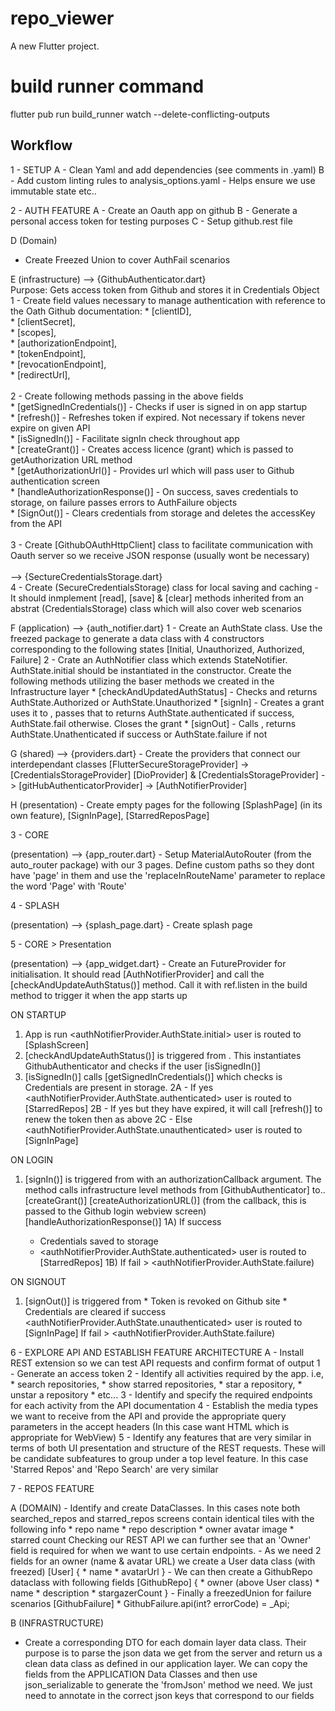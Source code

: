 # repo_viewer

A new Flutter project.

# build runner command
flutter pub run build_runner watch --delete-conflicting-outputs

## Workflow 


1 - SETUP
  A - Clean Yaml and add dependencies (see comments in .yaml)
  B - Add custom linting rules to analysis_options.yaml - Helps ensure we use immutable state etc..

2 - AUTH FEATURE
  A - Create an Oauth app on github
  B - Generate a personal access token for testing purposes
  C - Setup github.rest file

  D (Domain)
   - Create Freezed Union to cover AuthFail scenarios

  E (infrastructure)
    --> {GithubAuthenticator.dart}
    <br />  Purpose: Gets access token from Github and stores it in Credentials Object <br />
        1 - Create field values necessary to manage authentication with reference to the Oath Github documentation: 
          * [clientID], <br />
          * [clientSecret], <br />
          * [scopes], <br />
          * [authorizationEndpoint], <br />
          * [tokenEndpoint], <br />
          * [revocationEndpoint], <br />
          * [redirectUrl],<br />
          <br />
        2 - Create following methods passing in the above fields <br />
          * [getSignedInCredentials()] - Checks if user is signed in on app startup<br />
          * [refresh()] - Refreshes token if expired. Not necessary if tokens never expire on given API<br />
          * [isSignedIn()] - Facilitate signIn check throughout app<br />
          * [createGrant()] - Creates  access licence (grant) which is passed to getAuthorization URL method<br />
          * [getAuthorizationUrl()] - Provides url which will pass user to Github authentication screen<br />
          * [handleAuthorizationResponse()] - On success, saves credentials to storage, on failure passes errors to AuthFailure objects<br />
          * [SignOut()] - Clears credentials from storage and deletes the accessKey from the API<br />
          <br />
        3 - Create [GithubOAuthHttpClient] class to facilitate communication with Oauth server so we receive JSON response (usually wont be necessary)
        <br /><br />
    --> {SectureCredentialsStorage.dart} <br />
        4 - Create (SecureCredentialsStorage) class for local saving and caching - It should inmplement [read], [save] & [clear] methods inherited from an abstrat (CredentialsStorage) class which will also cover web scenarios
          <br />

  F (application)
    --> {auth_notifier.dart}
        1 - Create an AuthState class. Use the freezed package to generate a data class with 4 constructors corresponding to the following states [Initial, Unauthorized, Authorized, Failure]
        2 - Crate an AuthNotifier class which extends StateNotifier. AuthState.initial should be instantiated in the constructor. Create the following methods utilizing the baser methods we created in the Infrastructure layer
        * [checkAndUpdatedAuthStatus] - Checks <isSignedIn> and returns AuthState.Authorized or AuthState.Unauthorized
        * [signIn] - Creates a grant <CreateGrant> uses it to <getAuthorisationURl>, passes that to <HandleAuthorisationResponse> returns AuthState.authenticated if success, AuthState.fail otherwise. Closes the grant
        * [signOut] - Calls <signOut>, returns AuthState.Unathenticated if success or AuthState.failure if not

  G (shared)
    --> {providers.dart}
        - Create the providers that connect our interdependant classes 
        [FlutterSecureStorageProvider] -> [CredentialsStorageProvider] 
        [DioProvider] & [CredentialsStorageProvider]  -> [gitHubAuthenticatorProvider] -> [AuthNotifierProvider]

  H (presentation)
        - Create empty pages for the following [SplashPage] (in its own feature), [SignInPage], [StarredReposPage]

3 - CORE 

  (presentation)
    --> {app_router.dart}
        - Setup MaterialAutoRouter (from the auto_router package) with our 3 pages. Define custom paths so they dont have 'page' in them and use the 'replaceInRouteName' parameter to replace the word 'Page' with 'Route'


4 - SPLASH

  (presentation)
    --> {splash_page.dart}
        - Create splash page

5 - CORE > Presentation

  (presentation)
    --> {app_widget.dart}
      - Create an FutureProvider for initialisation. It should read [AuthNotifierProvider] and call the [checkAndUpdateAuthStatus()] method. Call it with ref.listen in the build method to trigger it when the app starts up

  ON STARTUP 
  1) App is run <authNotifierProvider.AuthState.initial> user is routed to [SplashScreen]
  2) [checkAndUpdateAuthStatus()] is triggered from <initializationProvider>. This instantiates GithubAuthenticator and checks if the user [isSignedIn()]
  3) [isSignedIn()] calls [getSignedInCredentials()] which checks is Credentials are present in storage. 
    2A - If yes <authNotifierProvider.AuthState.authenticated> user is routed to [StarredRepos]
    2B - If yes but they have expired, it will call [refresh()] to renew the token then as above
    2C - Else <authNotifierProvider.AuthState.unauthenticated> user is routed to [SignInPage]

  ON LOGIN
  1) [signIn()] is triggered from <authNotifierProvider> with an authorizationCallback argument. The method calls infrastructure level methods from [GithubAuthenticator] to..
    [createGrant()]
    [createAuthorizationURL()] (from the callback, this is passed to the Github login webview screen)
    [handleAuthorizationResponse()]
      1A) If success 
        * Credentials saved to storage
        * <authNotifierProvider.AuthState.authenticated> user is routed to [StarredRepos]
      1B) If fail > <authNotifierProvider.AuthState.failure)

  ON SIGNOUT
  1) [signOut()] is triggered from <authNotifierProvider>
    * Token is revoked on Github site
    * Credentials are cleared
    if success <authNotifierProvider.AuthState.unauthenticated> user is routed to [SignInPage]
    If fail > <authNotifierProvider.AuthState.failure)

6 - EXPLORE API AND ESTABLISH FEATURE ARCHITECTURE
  A - Install REST extension so we can test API requests and confirm format of output
    1 - Generate an access token
    2 - Identify all activities required by the app. i.e, 
        * search repositories, 
        * show starred repositories, 
        * star a repository, 
        * unstar a repository 
        * etc... 
    3 - Identify and specify the required endpoints for each activity from the API documentation
    4 - Establish the media types we want to receive from the API and provide the appropriate query parameters in the accept headers (In this case want HTML which is appropriate for WebView)
    5 - Identify any features that are very similar in terms of both UI presentation and structure of the REST requests. These will be candidate subfeatures to group under a top level feature. In this case 'Starred Repos' and 'Repo Search' are very similar

7 - REPOS FEATURE

  A (DOMAIN)
    - Identify and create DataClasses. In this cases note both searched_repos and starred_repos screens contain identical tiles with the following info
      * repo name
      * repo description
      * owner avatar image
      * starred count
    Checking our REST API we can further see that an 'Owner' field is required for when we want to use certain endpoints. 
    - As we need 2 fields for an owner (name & avatar URL) we create a User data class (with freezed)
    [User] {
      * name
      * avatarUrl
    }
    - We can then create a GithubRepo dataclass with following fields 
    [GithubRepo] {
      * owner (above User class)
      * name
      * description
      * stargazerCount
    }
    - Finally a freezedUnion for failure scenarios
    [GithubFailure]
     * GithubFailure.api(int? errorCode) = _Api;
    
  B (INFRASTRUCTURE)
   - Create a corresponding DTO for each domain layer data class. Their purpose is to parse the json data we get from the server and return us a clean data class as defined in our application layer. We can copy the fields from the APPLICATION Data Classes and then use json_serializable to generate the 'fromJson' method we need. We just need to annotate in the correct json keys that correspond to our fields
